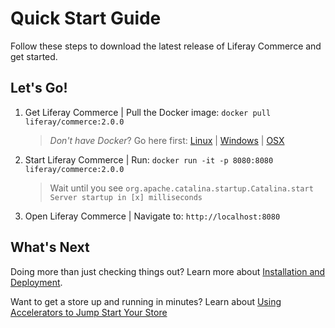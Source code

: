 # Quick Start Guide

Follow these steps to download the latest release of Liferay Commerce and get started.

## Let's Go!

1. Get Liferay Commerce | Pull the Docker image: `docker pull liferay/commerce:2.0.0`
    >_Don't have Docker_? Go here first: [Linux](https://docs.docker.com/install/linux/docker-ce/ubuntu/) | [Windows](https://docs.docker.com/docker-for-windows/install/) | [OSX](https://docs.docker.com/docker-for-mac/install/)
2. Start Liferay Commerce | Run: `docker run -it -p 8080:8080 liferay/commerce:2.0.0`
    > Wait until you see `org.apache.catalina.startup.Catalina.start Server startup in [x] milliseconds`
3. Open Liferay Commerce | Navigate to: `http://localhost:8080`

## What's Next

Doing more than just checking things out? Learn more about [Installation and Deployment]().

Want to get a store up and running in minutes? Learn about [Using Accelerators to Jump Start Your Store]()
